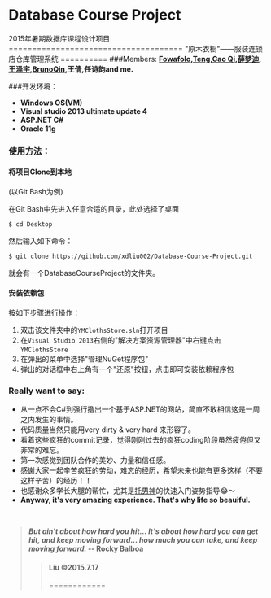 

<h1>Database Course Project </h1>
2015年暑期数据库课程设计项目
=====================================
"原木衣橱"——服装连锁店仓库管理系统
==========
###Members:
<strong><a href="https://github.com/anzhehong">Fowafolo</a>,<a href="https://github.com/AndyHT">Teng</a>,<a href="https://github.com/Jasminekiki">Cao Qi</a>,<a href="https://github.com/MandyXue">薛梦迪</a>,<a href="https://github.com/wzyddg">王泽宇</a>,<a href="https://github.com/BrunoQin">BrunoQin</a>,王倩,任诗韵and me.</strong>


###开发环境：
* <strong>Windows OS(VM)</strong>
* <strong>Visual studio 2013 ultimate update 4  </strong>
* <strong>ASP.NET C#</strong>
* <strong>Oracle 11g</strong>


### 使用方法：
#### 将项目Clone到本地

(以Git Bash为例)

在Git Bash中先进入任意合适的目录，此处选择了桌面

```bash
$ cd Desktop
```

然后输入如下命令：

```bash
$ git clone https://github.com/xdliu002/Database-Course-Project.git
```
就会有一个DatabaseCourseProject的文件夹。

#### 安装依赖包

按如下步骤进行操作：

1. 双击该文件夹中的`YMClothsStore.sln`打开项目
2. 在`Visual Studio 2013`右侧的"解决方案资源管理器"中右键点击`YMClothsStore`
3. 在弹出的菜单中选择"管理NuGet程序包"
4. 弹出的对话框中右上角有一个"还原"按钮，点击即可安装依赖程序包

### Really want to say:
* 从一点不会C#到强行撸出一个基于ASP.NET的网站，简直不敢相信这是一周之内发生的事情。
* 代码质量当然只能用very dirty & very hard 来形容了。
* 看着这些疯狂的commit记录，觉得刚刚过去的疯狂coding阶段虽然疲倦但又非常的难忘。
* 第一次感觉到团队合作的美妙、力量和信任感。
* 感谢大家一起辛苦疯狂的劳动，难忘的经历，希望未来也能有更多这样（不要这样辛苦）的经历！！
* 也感谢众多学长大腿的帮忙，尤其是<a href="https://github.com/h1994st">托男神</a>的快速入门姿势指导😂～
* <strong>Anyway, it's very amazing experience. That's why life so beauiful.</strong>
<br/>
 <blockquote><strong><em>But ain't about how hard you hit... It's about how hard you can get hit, and keep moving forward... how much you can take, and keep moving forward. </em>-- Rocky Balboa</strong> <blockquote>

####   Liu ©2015.7.17 
============

